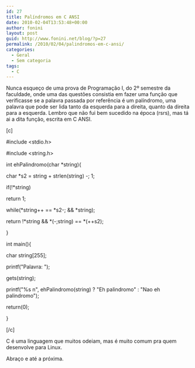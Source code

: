 ```yaml
---
id: 27
title: Palíndromos em C ANSI
date: 2010-02-04T13:53:48+00:00
author: fonini
layout: post
guid: http://www.fonini.net/blog/?p=27
permalink: /2010/02/04/palindromos-em-c-ansi/
categories:
  - Geral
  - Sem categoria
tags:
  - C
---
```

Nunca esqueço de uma prova de Programação I, do 2º semestre da faculdade, onde uma das questões consistia em fazer uma função que verificasse se a palavra passada por referência é um palíndromo, uma palavra que pode ser lida tanto da esquerda para a direita, quanto da direita para a esquerda. Lembro que não fui bem sucedido na época (rsrs), mas tá ai a dita função, escrita em C ANSI.</p> 

[c]
  
#include <stdio.h>
  
#include <string.h>

int ehPalindromo(char *string){
	  
char *s2 = string + strlen(string) -; 1;
	  
if(!*string)
		  
return 1;
	  
while(\*string++ == \*s2-; && *string);
	  
return !\*string && \*(-;string) == *(++s2);
  
}

int main(){
	  
char string[255];

printf("Palavra: ");
	  
gets(string);
	  
printf("%s n", ehPalindromo(string) ? "Eh palindromo" : "Nao eh palindromo");

return(0);
  
}
  
[/c]

C é uma linguagem que muitos odeiam, mas é muito comum pra quem desenvolve para Linux.
  
Abraço e até a próxima. </p>